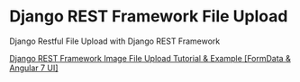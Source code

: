 # Django REST Framework File Upload
Django Restful File Upload with Django REST Framework

[Django REST Framework Image File Upload Tutorial & Example [FormData & Angular 7 UI]](https://www.techiediaries.com/django-rest-image-file-upload-tutorial/)

